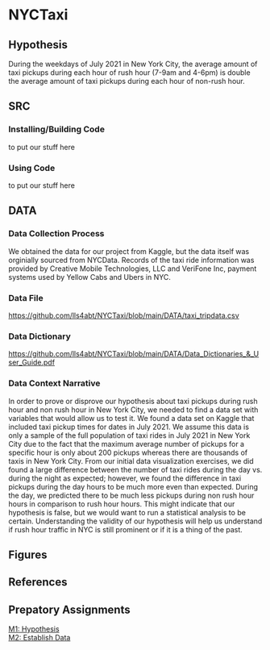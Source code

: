 # NYCTaxi

## Hypothesis
During the weekdays of July 2021 in New York City, the average amount of taxi pickups during each hour of rush hour (7-9am and 4-6pm) is double the average amount of taxi pickups during each hour of non-rush hour.

## SRC
### Installing/Building Code
to put our stuff here

### Using Code
to put our stuff here

## DATA
### Data Collection Process

We obtained the data for our project from Kaggle, but the data itself was orginially sourced from NYCData. Records of the taxi ride information was provided by Creative Mobile Technologies, LLC and VeriFone Inc, payment systems used by Yellow Cabs and Ubers in NYC.

### Data File
https://github.com/lls4abt/NYCTaxi/blob/main/DATA/taxi_tripdata.csv

### Data Dictionary
https://github.com/lls4abt/NYCTaxi/blob/main/DATA/Data_Dictionaries_&_User_Guide.pdf

### Data Context Narrative
In order to prove or disprove our hypothesis about taxi pickups during rush hour and non rush hour in New York City, we needed to find a data set with variables that would allow us to test it. We found a data set on Kaggle that included taxi pickup times for dates in July 2021. We assume this data is only a sample of the full population of taxi rides in July 2021 in New York City due to the fact that the maximum average number of pickups for a specific hour is only about 200 pickups whereas there are thousands of taxis in New York City. From our initial data visualization exercises, we did found a large difference between the number of taxi rides during the day vs. during the night as expected; however, we found the difference in taxi pickups during the day hours to be much more even than expected. During the day, we predicted there to be much less pickups during non rush hour hours in comparison to rush hour hours. This might indicate that our hypothesis is false, but we would want to run a statistical analysis to be certain. Understanding the validity of our hypothesis will help us understand if rush hour traffic in NYC is still prominent or if it is a thing of the past. 

## Figures

## References

## Prepatory Assignments  
<a href="https://github.com/lls4abt/NYCTaxi/files/9620518/MI1.Hypothesis.pdf">M1: Hypothesis</a> <br>
<a href="https://github.com/lls4abt/NYCTaxi/files/9620517/M2.pdf">M2: Establish Data</a>
